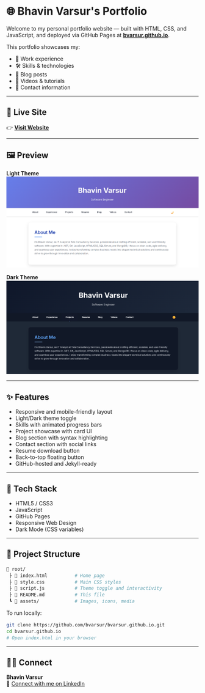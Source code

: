 # 🌐 Bhavin Varsur's Portfolio

Welcome to my personal portfolio website — built with HTML, CSS, and JavaScript, and deployed via GitHub Pages at **[bvarsur.github.io](https://bvarsur.github.io)**.

This portfolio showcases my:
- 💼 Work experience  
- 🛠️ Skills & technologies  
- 📘 Blog posts  
- 🎥 Videos & tutorials  
- 📢 Contact information  

---

## 🚀 Live Site

👉 **[Visit Website](https://bvarsur.github.io)**

---

## 🖼️ Preview 

**Light Theme**  
![Light theme](assets/light-theme.png)

**Dark Theme**  
![Dark theme](assets/dark-theme.png)

---

## ✨ Features

- Responsive and mobile-friendly layout  
- Light/Dark theme toggle  
- Skills with animated progress bars  
- Project showcase with card UI  
- Blog section with syntax highlighting  
- Contact section with social links  
- Resume download button  
- Back-to-top floating button  
- GitHub-hosted and Jekyll-ready  

---

## 🧰 Tech Stack

- HTML5 / CSS3  
- JavaScript  
- GitHub Pages  
- Responsive Web Design  
- Dark Mode (CSS variables)  

---

## 📂 Project Structure

```bash
📁 root/
 ├ 📄 index.html          # Home page
 ├ 📄 style.css           # Main CSS styles
 ├ 📄 script.js           # Theme toggle and interactivity
 ├ 📄 README.md           # This file
 ┗ 📁 assets/             # Images, icons, media
```

To run locally:

```bash
git clone https://github.com/bvarsur/bvarsur.github.io.git
cd bvarsur.github.io
# Open index.html in your browser
```

---

## 🙋‍♂️ Connect

**Bhavin Varsur**  
🔗 [Connect with me on LinkedIn](https://www.linkedin.com/in/bhavin-varsur-254214146)
